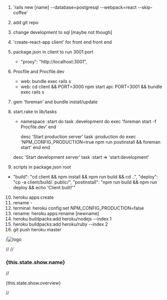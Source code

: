 1. 'rails new [name] --database=postgresql --webpack=react --skip-coffee'
2. add git repo
3. change development to sql [maybe not though]
4. 'create-react-app client' for front end front end
5. package.json in client to run 3001 port
    - "proxy": "http://localhost:3001",

6. Procfile and Procfile.dev
    - web: bundle exec rails s
    - web: cd client && PORT=3000 npm start
      api: PORT=3001 && bundle exec rails s

7. gem 'foreman' and bundle install/update
8. start.rake in lib/tasks
    - namespace :start do
      task :development do
        exec 'foreman start -f Procfile.dev'
      end

      desc 'Start production server'
      task :production do
        exec 'NPM_CONFIG_PRODUCTION=true npm run postinstall && foreman start'
      end
    end

    desc 'Start development server'
    task :start => 'start:development'


9. scripts in package.json root
  - "build": "cd client && npm install && npm run build && cd ..",
   "deploy": "cp -a client/build/. public/",
   "postinstall": "npm run build && npm run deploy && echo 'Client built!'"

10. heroku apps:create
11. rename -
12. terminal: heroku config:set NPM_CONFIG_PRODUCTION=false
13. rename: heroku apps:rename [newname]
14. heroku buildpacks:add heroku/nodejs --index 1
15. heroku buildpacks:add heroku/ruby --index 2
16. git push heroku master





/<img src={logo} className="App-logo" alt="logo" />



// <Thumbnail  alt={this.state.show.name} className="ShowCol" >
//   <h3> {this.state.show.name}</h3>
//   <p>{this.state.show.overview}</p>
// </Thumbnail>
